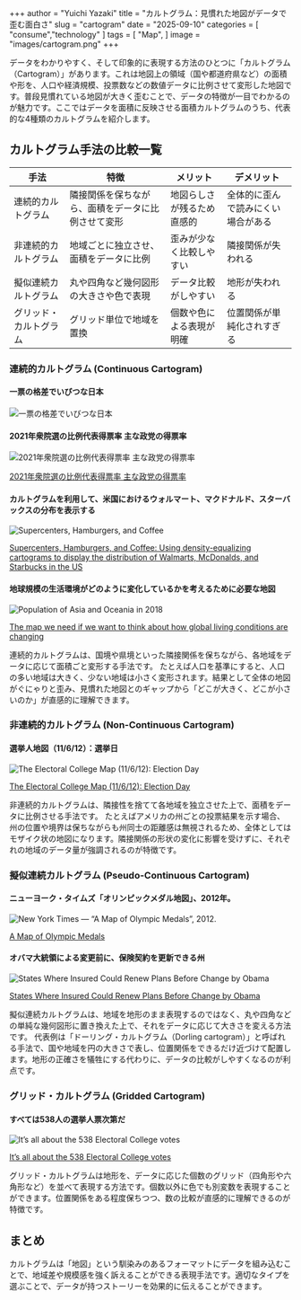 +++
author = "Yuichi Yazaki"
title = "カルトグラム：見慣れた地図がデータで歪む面白さ"
slug = "cartogram"
date = "2025-09-10"
categories = [
    "consume","technology"
]
tags = [
    "Map",
]
image = "images/cartogram.png"
+++

データをわかりやすく、そして印象的に表現する方法のひとつに「カルトグラム（Cartogram）」があります。これは地図上の領域（国や都道府県など）の面積や形を、人口や経済規模、投票数などの数値データに比例させて変形した地図です。普段見慣れている地図が大きく歪むことで、データの特徴が一目でわかるのが魅力です。ここではデータを面積に反映させる面積カルトグラムのうち、代表的な4種類のカルトグラムを紹介します。

<!--more-->

## カルトグラム手法の比較一覧

| 手法 | 特徴 | メリット | デメリット |
|------|------|-----------|-------------|
| 連続的カルトグラム | 隣接関係を保ちながら、面積をデータに比例させて変形 | 地図らしさが残るため直感的 | 全体的に歪んで読みにくい場合がある |
| 非連続的カルトグラム | 地域ごとに独立させ、面積をデータに比例 | 歪みが少なく比較しやすい | 隣接関係が失われる |
| 擬似連続カルトグラム | 丸や四角など幾何図形の大きさや色で表現 | データ比較がしやすい | 地形が失われる |
| グリッド・カルトグラム | グリッド単位で地域を置換 | 個数や色による表現が明確 | 位置関係が単純化されすぎる |

### 連続的カルトグラム (Continuous Cartogram)


#### 一票の格差でいびつな日本

![一票の格差でいびつな日本](images/continuous_cartogram_yazaki.png)



#### 2021年衆院選の比例代表得票率 主な政党の得票率

![2021年衆院選の比例代表得票率 主な政党の得票率](images/continuous_cartogram_chunichi.png)

[2021年衆院選の比例代表得票率 主な政党の得票率](https://static.chunichi.co.jp/chunichi/pages/feature/election/proportional_map.html)



#### カルトグラムを利用して、米国におけるウォルマート、マクドナルド、スターバックスの分布を表示する

![Supercenters, Hamburgers, and Coffee](images/SupercentersHamburgersAndCoffee.png)

[Supercenters, Hamburgers, and Coffee: Using density-equalizing cartograms to display the distribution of Walmarts, McDonalds, and Starbucks in the US](https://web.archive.org/web/20200510210032/http://www.stephabegg.com/home/projects/cartograms)






#### 地球規模の生活環境がどのように変化しているかを考えるために必要な地図

![Population of Asia and Oceania in 2018](images/Population-cartogram_Asia-and-Oceania.png)

[The map we need if we want to think about how global living conditions are changing](https://ourworldindata.org/world-population-cartogram)

連続的カルトグラムは、国境や県境といった隣接関係を保ちながら、各地域をデータに応じて面積ごと変形する手法です。
たとえば人口を基準にすると、人口の多い地域は大きく、少ない地域は小さく変形されます。結果として全体の地図がぐにゃりと歪み、見慣れた地図とのギャップから「どこが大きく、どこが小さいのか」が直感的に理解できます。


### 非連続的カルトグラム (Non-Continuous Cartogram)

#### 選挙人地図（11/6/12）：選挙日

![The Electoral College Map (11/6/12): Election Day](images/TheElectoralCollegeMap.png)

[The Electoral College Map (11/6/12): Election Day](https://www.frontloadinghq.com/2012/11/the-electoral-college-map-11612.html)

非連続的カルトグラムは、隣接性を捨てて各地域を独立させた上で、面積をデータに比例させる手法です。
たとえばアメリカの州ごとの投票結果を示す場合、州の位置や境界は保ちながらも州同士の距離感は無視されるため、全体としてはモザイク状の地図になります。隣接関係の形状の変化に影響を受けずに、それぞれの地域のデータ量が強調されるのが特徴です。


### 擬似連続カルトグラム (Pseudo-Continuous Cartogram)


#### ニューヨーク・タイムズ「オリンピックメダル地図」、2012年。

![New York Times — “A Map of Olympic Medals”, 2012.](images/Pseudo-ContinuousCartogram_01a.png)

[A Map of Olympic Medals](https://archive.nytimes.com/www.nytimes.com/interactive/2008/08/04/sports/olympics/20080804_MEDALCOUNT_MAP.html)




#### オバマ大統領による変更前に、保険契約を更新できる州

![States Where Insured Could Renew Plans Before Change by Obama](images/Pseudo-ContinuousCartogram_02.png)

[States Where Insured Could Renew Plans Before Change by Obama](https://archive.nytimes.com/www.nytimes.com/interactive/2013/11/20/us/which-states-will-allow-old-health-policies-to-be-renewed.html)


擬似連続カルトグラムは、地域を地形のまま表現するのではなく、丸や四角などの単純な幾何図形に置き換えた上で、それをデータに応じて大きさを変える方法です。
代表例は「ドーリング・カルトグラム（Dorling cartogram）」と呼ばれる手法で、国や地域を円の大きさで表し、位置関係をできるだけ近づけて配置します。地形の正確さを犠牲にする代わりに、データの比較がしやすくなるのが利点です。


### グリッド・カルトグラム (Gridded Cartogram)


#### すべては538人の選挙人票次第だ

![It’s all about the 538 Electoral College votes](images/GriddedCartogram_01.png)

[It’s all about the 538 Electoral College votes](https://web.archive.org/web/20241213042407/http://projects.fivethirtyeight.com/2016-election-forecast/?ex_cid=rrpromo#plus&electoral-map)


グリッド・カルトグラムは地形を、データに応じた個数のグリッド（四角形や六角形など）を並べて表現する方法です。個数以外に色でも別変数を表現することができます。位置関係をある程度保ちつつ、数の比較が直感的に理解できるのが特徴です。


## まとめ

カルトグラムは「地図」という馴染みのあるフォーマットにデータを組み込むことで、地域差や規模感を強く訴えることができる表現手法です。適切なタイプを選ぶことで、データが持つストーリーを効果的に伝えることができます。